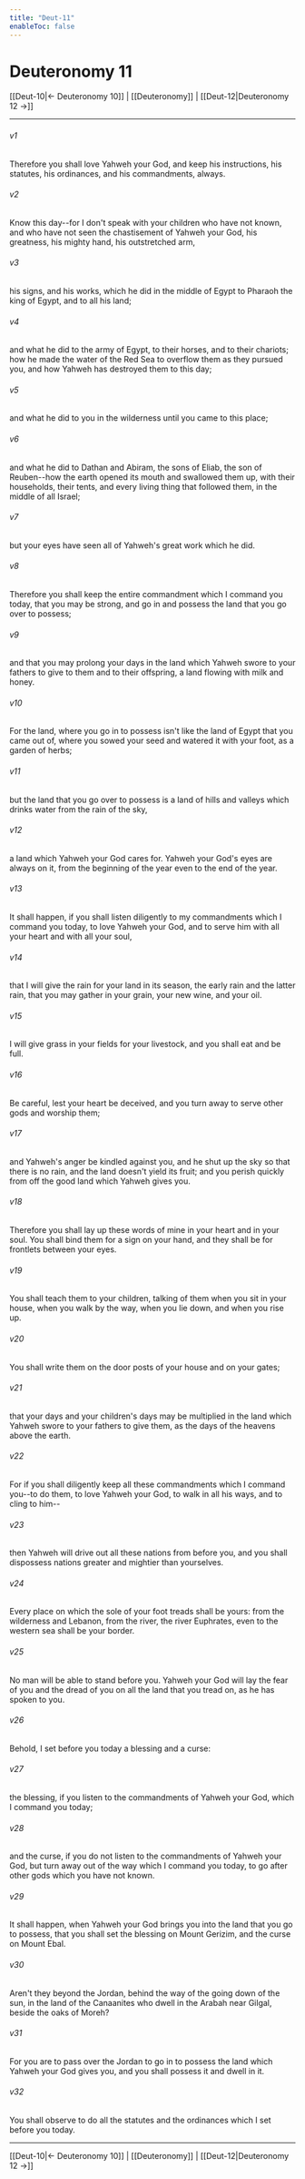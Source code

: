 ```yaml
---
title: "Deut-11"
enableToc: false
---
```

# Deuteronomy 11

[[Deut-10|← Deuteronomy 10]] | [[Deuteronomy]] | [[Deut-12|Deuteronomy 12 →]]
***



###### v1 
Therefore you shall love Yahweh your God, and keep his instructions, his statutes, his ordinances, and his commandments, always. 

###### v2 
Know this day--for I don't speak with your children who have not known, and who have not seen the chastisement of Yahweh your God, his greatness, his mighty hand, his outstretched arm, 

###### v3 
his signs, and his works, which he did in the middle of Egypt to Pharaoh the king of Egypt, and to all his land; 

###### v4 
and what he did to the army of Egypt, to their horses, and to their chariots; how he made the water of the Red Sea to overflow them as they pursued you, and how Yahweh has destroyed them to this day; 

###### v5 
and what he did to you in the wilderness until you came to this place; 

###### v6 
and what he did to Dathan and Abiram, the sons of Eliab, the son of Reuben--how the earth opened its mouth and swallowed them up, with their households, their tents, and every living thing that followed them, in the middle of all Israel; 

###### v7 
but your eyes have seen all of Yahweh's great work which he did. 

###### v8 
Therefore you shall keep the entire commandment which I command you today, that you may be strong, and go in and possess the land that you go over to possess; 

###### v9 
and that you may prolong your days in the land which Yahweh swore to your fathers to give to them and to their offspring, a land flowing with milk and honey. 

###### v10 
For the land, where you go in to possess isn't like the land of Egypt that you came out of, where you sowed your seed and watered it with your foot, as a garden of herbs; 

###### v11 
but the land that you go over to possess is a land of hills and valleys which drinks water from the rain of the sky, 

###### v12 
a land which Yahweh your God cares for. Yahweh your God's eyes are always on it, from the beginning of the year even to the end of the year. 

###### v13 
It shall happen, if you shall listen diligently to my commandments which I command you today, to love Yahweh your God, and to serve him with all your heart and with all your soul, 

###### v14 
that I will give the rain for your land in its season, the early rain and the latter rain, that you may gather in your grain, your new wine, and your oil. 

###### v15 
I will give grass in your fields for your livestock, and you shall eat and be full. 

###### v16 
Be careful, lest your heart be deceived, and you turn away to serve other gods and worship them; 

###### v17 
and Yahweh's anger be kindled against you, and he shut up the sky so that there is no rain, and the land doesn't yield its fruit; and you perish quickly from off the good land which Yahweh gives you. 

###### v18 
Therefore you shall lay up these words of mine in your heart and in your soul. You shall bind them for a sign on your hand, and they shall be for frontlets between your eyes. 

###### v19 
You shall teach them to your children, talking of them when you sit in your house, when you walk by the way, when you lie down, and when you rise up. 

###### v20 
You shall write them on the door posts of your house and on your gates; 

###### v21 
that your days and your children's days may be multiplied in the land which Yahweh swore to your fathers to give them, as the days of the heavens above the earth. 

###### v22 
For if you shall diligently keep all these commandments which I command you--to do them, to love Yahweh your God, to walk in all his ways, and to cling to him-- 

###### v23 
then Yahweh will drive out all these nations from before you, and you shall dispossess nations greater and mightier than yourselves. 

###### v24 
Every place on which the sole of your foot treads shall be yours: from the wilderness and Lebanon, from the river, the river Euphrates, even to the western sea shall be your border. 

###### v25 
No man will be able to stand before you. Yahweh your God will lay the fear of you and the dread of you on all the land that you tread on, as he has spoken to you. 

###### v26 
Behold, I set before you today a blessing and a curse: 

###### v27 
the blessing, if you listen to the commandments of Yahweh your God, which I command you today; 

###### v28 
and the curse, if you do not listen to the commandments of Yahweh your God, but turn away out of the way which I command you today, to go after other gods which you have not known. 

###### v29 
It shall happen, when Yahweh your God brings you into the land that you go to possess, that you shall set the blessing on Mount Gerizim, and the curse on Mount Ebal. 

###### v30 
Aren't they beyond the Jordan, behind the way of the going down of the sun, in the land of the Canaanites who dwell in the Arabah near Gilgal, beside the oaks of Moreh? 

###### v31 
For you are to pass over the Jordan to go in to possess the land which Yahweh your God gives you, and you shall possess it and dwell in it. 

###### v32 
You shall observe to do all the statutes and the ordinances which I set before you today.

***
[[Deut-10|← Deuteronomy 10]] | [[Deuteronomy]] | [[Deut-12|Deuteronomy 12 →]]
